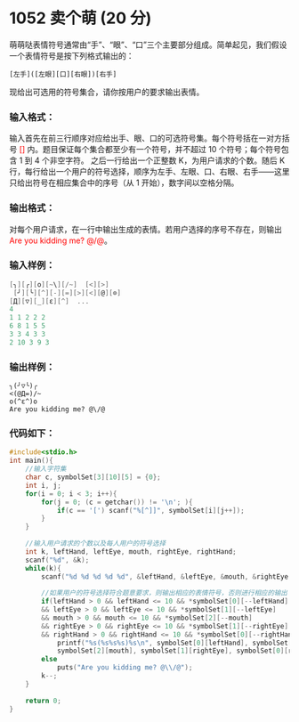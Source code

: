 # 1052 卖个萌 (20 分)
萌萌哒表情符号通常由“手”、“眼”、“口”三个主要部分组成。简单起见，我们假设一个表情符号是按下列格式输出的：
```
[左手]([左眼][口][右眼])[右手]
```
现给出可选用的符号集合，请你按用户的要求输出表情。
### 输入格式：
输入首先在前三行顺序对应给出手、眼、口的可选符号集。每个符号括在一对方括号 <font color = "red">[]</font> 内。题目保证每个集合都至少有一个符号，并不超过 10 个符号；每个符号包含 1 到 4 个非空字符。
之后一行给出一个正整数 K，为用户请求的个数。随后 K 行，每行给出一个用户的符号选择，顺序为左手、左眼、口、右眼、右手——这里只给出符号在相应集合中的序号（从 1 开始），数字间以空格分隔。
### 输出格式：
对每个用户请求，在一行中输出生成的表情。若用户选择的序号不存在，则输出 <font color = "red">Are you kidding me? @\/@</font>。
### 输入样例：
```c
[╮][╭][o][~\][/~]  [<][>]
 [╯][╰][^][-][=][>][<][@][⊙]
[Д][▽][_][ε][^]  ...
4
1 1 2 2 2
6 8 1 5 5
3 3 4 3 3
2 10 3 9 3
```
### 输出样例：
```
╮(╯▽╰)╭
<(@Д=)/~
o(^ε^)o
Are you kidding me? @\/@
```
### 代码如下：
```c
#include<stdio.h>
int main(){
    //输入字符集 
    char c, symbolSet[3][10][5] = {0};
    int i, j;
    for(i = 0; i < 3; i++){
        for(j = 0; (c = getchar()) != '\n'; ){
            if(c == '[') scanf("%[^]]", symbolSet[i][j++]);
        }
    }
    
    //输入用户请求的个数以及每人用户的符号选择 
    int k, leftHand, leftEye, mouth, rightEye, rightHand;
    scanf("%d", &k);
    while(k){
        scanf("%d %d %d %d %d", &leftHand, &leftEye, &mouth, &rightEye, &rightHand);
        
        //如果用户的符号选择符合题意要求，则输出相应的表情符号，否则进行相应的输出 
        if(leftHand > 0 && leftHand <= 10 && *symbolSet[0][--leftHand]
        && leftEye > 0 && leftEye <= 10 && *symbolSet[1][--leftEye]
        && mouth > 0 && mouth <= 10 && *symbolSet[2][--mouth]
        && rightEye > 0 && rightEye <= 10 && *symbolSet[1][--rightEye]
        && rightHand > 0 && rightHand <= 10 && *symbolSet[0][--rightHand])
            printf("%s(%s%s%s)%s\n", symbolSet[0][leftHand], symbolSet[1][leftEye], 
            symbolSet[2][mouth], symbolSet[1][rightEye], symbolSet[0][rightHand]);
        else 
            puts("Are you kidding me? @\\/@");
        k--;
    }
    
    return 0;
} 
```